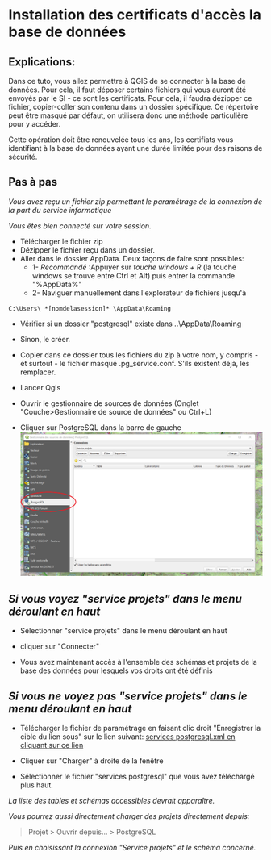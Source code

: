 # Installation des certificats d'accès la base de données



## Explications:
Dans ce tuto, vous allez permettre à QGIS de se connecter à la base de données. Pour cela, il faut déposer certains fichiers
qui vous auront été envoyés par le SI  - ce sont les certificats.
Pour cela, il faudra dézipper ce fichier, copier-coller son contenu dans un dossier spécifique. 
Ce répertoire peut être masqué par défaut, on utilisera donc une méthode particulière pour y accéder. 

Cette opération doit être renouvelée tous les ans, les certifiats vous identifiant à la base de données ayant une durée
limitée pour des raisons de sécurité. 


## Pas à pas

 _Vous avez reçu un fichier zip permettant le paramétrage de la connexion de la part du service informatique_
 
 _Vous êtes bien connecté sur votre session._


- Télécharger le fichier zip 
- Dézipper le fichier reçu dans un dossier. 
- Aller dans le dossier AppData. Deux façons de faire sont possibles:
	- 1- _Recommandé_ :Appuyer sur  _touche windows + R_ (la touche windows se trouve entre Ctrl et Alt) puis entrer la commande "%AppData%"
	- 2- Naviguer manuellement dans l'explorateur de fichiers jusqu'à
```
C:\Users\ *[nomdelasession]* \AppData\Roaming
```

- Vérifier si un dossier "postgresql" existe dans ..\AppData\Roaming  
- Sinon, le créer.

- Copier dans ce dossier tous les fichiers du zip à votre nom, y compris - et surtout - le fichier masqué .pg_service.conf. S'ils existent déjà, les remplacer.


- Lancer Qgis

- Ouvrir le gestionnaire de sources de données (Onglet "Couche>Gestionnaire de source de données" ou Ctrl+L) 

- Cliquer sur PostgreSQL dans la barre de gauche
![](./img/gestionnaire_sources_pg.png)

## _Si vous voyez "service projets" dans le menu déroulant en haut_

- Sélectionner "service projets" dans le menu déroulant en haut

- cliquer sur "Connecter"

- Vous avez maintenant accès à l'ensemble des schémas et projets de la base des données pour lesquels vos droits ont été définis

## _Si vous ne voyez pas "service projets" dans le menu déroulant en haut_

- Télécharger le fichier de paramétrage en faisant clic droit "Enregistrer la cible du lien sous" sur le lien suivant:  [services postgresql.xml en cliquant sur ce lien](https://github.com/PnMercantour/donnees/raw/main/docs/tutos/ressources/services_postgresql.xml)

- Cliquer sur "Charger" à droite de la fenêtre

- Sélectionner le fichier "services postgresql" que vous avez téléchargé plus haut. 

_La liste des tables et schémas accessibles devrait apparaître._





_Vous pourrez aussi directement charger des projets directement depuis:_
> Projet > Ouvrir depuis... > PostgreSQL

_Puis en choisissant la connexion "Service projets" et le schéma concerné._




